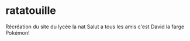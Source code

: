 # ratatouille
Récréation du site du lycée la nat
Salut a tous les amis c'est David la farge
Pokémon!
